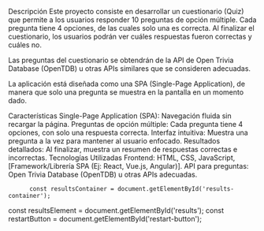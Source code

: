 Descripción
Este proyecto consiste en desarrollar un cuestionario (Quiz) que permite a los usuarios responder 10 preguntas de opción múltiple. Cada pregunta tiene 4 opciones, de las cuales solo una es correcta. Al finalizar el cuestionario, los usuarios podrán ver cuáles respuestas fueron correctas y cuáles no.

Las preguntas del cuestionario se obtendrán de la API de Open Trivia Database (OpenTDB) u otras APIs similares que se consideren adecuadas.

La aplicación está diseñada como una SPA (Single-Page Application), de manera que solo una pregunta se muestra en la pantalla en un momento dado.

Características
Single-Page Application (SPA): Navegación fluida sin recargar la página.
Preguntas de opción múltiple: Cada pregunta tiene 4 opciones, con solo una respuesta correcta.
Interfaz intuitiva: Muestra una pregunta a la vez para mantener al usuario enfocado.
Resultados detallados: Al finalizar, muestra un resumen de respuestas correctas e incorrectas.
Tecnologías Utilizadas
Frontend: HTML, CSS, JavaScript, [Framework/Librería SPA (Ej: React, Vue.js, Angular)].
API para preguntas: Open Trivia Database (OpenTDB) u otras APIs adecuadas.


 

          const resultsContainer = document.getElementById('results-container');
  const resultsElement = document.getElementById('results');
  const restartButton = document.getElementById('restart-button');
  

